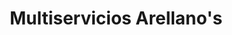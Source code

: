 ---
title: "Multiservicios Arellano's"
url: /tepic/multiservicios-arellanos/
shop: Autowerkstatt
---